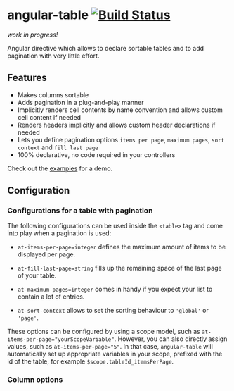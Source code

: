 # angular-table [![Build Status](https://travis-ci.org/samu/angular-table.png?branch=master)](https://travis-ci.org/samu/angular-table)

_work in progress!_

Angular directive which allows to declare sortable tables and to add
pagination with very little effort.

## Features
  * Makes columns sortable
  * Adds pagination in a plug-and-play manner
  * Implicitly renders cell contents by name convention and allows custom cell content if needed
  * Renders headers implicitly and allows custom header declarations if needed
  * Lets you define pagination options `items per page`, `maximum pages`, `sort context` and `fill last page`
  * 100% declarative, no code required in your controllers

Check out the [examples](http://samu.github.io/angular-table/examples.html) for a demo.

## Configuration

### Configurations for a table with pagination

The following configurations can be used inside the `<table>` tag and come into play when a pagination is used:

  * `at-items-per-page=integer` defines the maximum amount of items to be displayed per page.

  * `at-fill-last-page=string` fills up the remaining space of the last page of your table.

  * `at-maximum-pages=integer` comes in handy if you expect your list to contain a lot of entries.

  * `at-sort-context` allows to set the sorting behaviour to `'global'` or `'page'`.

These options can be configured by using a scope model, such as `at-items-per-page="yourScopeVariable"`. However,
you can also directly assign values, such as `at-items-per-page="5"`. In that case, `angular-table` will automatically
set up appropriate variables in your scope, prefixed with the id of the table, for example `$scope.tableId_itemsPerPage`.

### Column options



